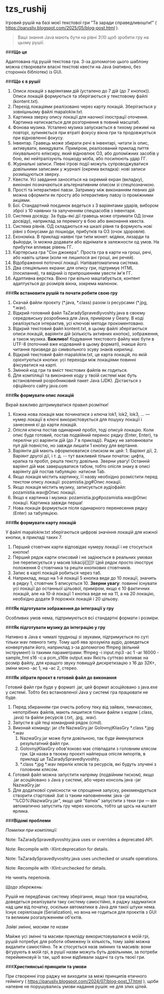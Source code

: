 # tzs_rushij
Ігровий рушій на базі моєї текстової гри "Та заради справедливошти!" ( https://parusliv.blogspot.com/2025/05/blog-post.html ).

>Ваші знання Java мають бути на рівні 3\10 щоб зробити гру на цьому рушії.

###**Що це**

Адаптована під рушій текстова гра. З-за допомогою цього шаблону можна створювати власні текстові квести на Java (нативно, без сторонніх бібліотек) із GUI.

###**Що є в рушії**

1. Описи локацій з варіянтами дій (усталено до 7 дій (до 7 кнопок)). Описи локацій формуються та зберігаються у текстовому файлі (kontent.txt).
2. Перехід локаціями реалізовано через карту локацій. Зберігається у зовнішньому файлі mapalokiw.txt.
3. Картинка зверху опису локації для наочної ілюстрації оточення. Картинка натискається для розгорнення в повний масштаб.
4. Фонова музика. Усталено музика запускається в тихому режимі на повторі, зупиняється при втраті фокусу вікна гри та продовжується при відновленні фокусу.
5. Інвентар. Гравець може збирати речі в інвентарі, читати їх опис, активувати, викидувати. Приміром, реалізований приклад пиття лікувального еліксиру, який відновлює ОЗ, або допоміжних засобів у бою, які нейтралізують пошкоду моба, або посилюють удар ГГ.
6. Журнальні записи. Певні ігрові події можуть супроводжуватися довільними записами у журналі (окрема вкладка): нові записи розміщуються зверху.
7. Квести. Усі завдання заносяться на окремий екран (вкладку), виконані позначаються альтернативним описом зі спецпозначкою.
8. Прості та інтерактивні павзи. Затримку між виконанням певних дій можна оформити як просту або інтерактивну павзу із проміжними акціями.
9. Бої. Стандартний поєдинок ведеться з 3 варіянтами ударів, вибором зброї з 10 наявних та залученням спецзасобів з інвентаря.
10. Система досвіду. За будь-які дії гравець може отримати ОД (очки досвіду), наприклад за перемогу в бою або виконання квеста. 
11. Система рівнів. ОД складаються на шкалі рівня та формують нові рівні з бонусами до пошкоди, прибутків та ОЗ (очок здоровля).
12. Економіка. В прикладі наявні три типи монет: мідяки, лизарди та фьйорди, їх можна додавати або віднімати в залежности од умов. На прибутки впливає рівень ГГ.
13. Картярська гра "Сон джокера". Проста гра в карти на гроші, речі, або навіть штани (коли не лишилося ані гроші, ані речей).
14. Відображення поточної локації. Напівавтоматична система.
15. Два спеціяльних екрани: для опису гри, підтримує HTML (посилання), та ввідний із припрошенням увести ім'я ГГ.
16. Адаптивна верстка. Вікно гри вільно маштабується, контент адаптується до розмірів вікна, зокрема малюнок.

###**Як встановити рушій та почати робити свою гру**

1. Скачай файли проєкту (\*.java, \*.class) разом із ресурсами (\*.jpg, \*.wav).
2. Відкрий головний файл TaZaradySpravedlyvoshty.java в своєму середовиську розробника для Java, приміром у Geany. В коді реалізується інтерактив, усі ключові методи прокоментовано.
3. Відкрий текстовий файл kontent.txt, в цьому файлі зберігаються описи локацій, варіянти дій (кількість активних кнопок), зображення, а також музика. **Важливо!** Кодування текстового файлу має бути в UTF-8 (поточний вже кодований в цьому форматі), інакше його читання призведе до символьного зсуву знаків кирилиці.
4. Відкрий текстовий файл mapalokiw.txt, це карта локацій, по якій орієнтуються кнопки: усі переходи між локаціями повинні фіксуватися на карті.
5. Змінюй код гри та вміст текстових файлів як годиться.
6. Для компіляції та виконання коду у твоїй системі має буть встановлений розробниковий пакет Java (JDK). Дістається з офіційного сайту java.com

###**Як формувати опис локацій**

Вкрай важливо дотримуватися правил розмітки!
1. Кожна нова локація має починатися з ключа lok1, lok2, lok3, ... — нумер локації в ключі використовується для пошуку локації і занесення єї до карти локацій.
2. Опісля ключа постав одинарний пробіл, тоді описуй локацію. Коли опис буде готовий, постав подвійний перенос рядку (Enter, Enter), та перелічи усі варіянти дій (до 7 в прикладі). Раджу не заповнювати пул дій повністю, но завжди лишати 1 кнопку для вертання.
3. Варіянти дій мають оформлюватися списком як цей: 1. Варіянт дії, 2. Варіянт другої дії, і т. д. -- тут важливий тільки початок: цифта, крапка та пробіл, решта тексту довільна. Зверни увагу! Останній варіянт дій має завершуватися табом, тобто опісля знаку в описі варіянту дій постав табуляцію: натисни Tab.
4. Якщо локація містить картинку, її назву необхідно розмістити перед текстом опису локації: pozamistia.jpg#Опис локації.
5. Якщо локація містить музику, записується аудіофайл: pozamistia.wav@Опис локації.
6. Якщо є картинка і музика: pozamistia.jpg#pozamistia.wav@Опис локації. Картинка завжди перша!
7. Нова локація формується після одинарного перенесення рядку (Enter) за табуляцією.

###**Як формувати карту локацій**

У файлі mapalokiw.txt зберігаються цифрові значіння локацій для кожної кнопки, в прикладі таких 7.
1. Перший стовпчик карти відповідає нумеру локації і не стосується кнопок!
2. Перший рядок карти описовий і не задіюється в реальних умовах (не переписується у масив lokaciji[][])! Цей рядок просто ілюструє положення 0 стовпчика та решти кнопкових стовпчиків.
3. Запис в карті локацій робиться через таб.
4. Наприклад, якщо на 1-й локації 5 кнопка веде до 10 локації, значить в рядку 1, стовпчик 5 вписується 10. **Зверни увагу**: повинні існувати усі локації до останньої цільової, приміром, якщо є 10 фактичних локацій, але на 10-й локації 1 кнопка веде не на 11, а на 20 локацію, необхідно додати 9 порожніх локацій і 20 цільову.

###**Як підготувати зображення до інтеграції у гру**

Особливих умов нема, підтримуються всі стандартні формати і розміри.

###**Як підготувати музику до інтеграцію у гру**

Нативно в Java є чималі труднощі зі звуками, підтримується по суті тільки wav певного типу. Тому щоб ява зрозуміла аудіо, доведеться конвертувати його, наприклад з-за допомогою ffmpeg (вільний інструмент) із такими параметрами:
ffmpeg -i input.mp3 -ac 1 -ar 16000 -sample_fmt s16 -c:a pcm_s16le output.wav
Якість суттєво впливає на розмір файлу, для кращого звуку повищуй дискретизацію з 16 до 32К+, зміни моно -ас 1, на -ac 2, стерео.

###**Як зібрати проєкт в готовий файл до виконання**

Готовий файл гри буде у форматі .jar, цей формат асоційовано з java.exe у системі. Тобто без встановленої Java у системі гра працювати не буде.
1. Перед збиранням гри очисть робочу теку від зайвих, тимчасових, непотрібних файлів, мають лишитися тільки файли з кодом (.class, .java) та файли ресурсів (.txt, .jpg, .wav).
2. Запусти в цій теці командний рядок (cmd).
3. Виконай команду: jar cfe NazwaGry.jar GolovnyjKliasGry *.class *.jpg *.wav 
   1. NazwaGry.jar може бути довільною, так буде йменуватися результатний файл гри.
   2. GolovnyjKliasGry обов'язково має співпадати з головним клясом гри. Ця назва в твоєму проєкті найперша опісля імпортів, в прикладі це TaZaradySpravedlyvoshty.
   3. *.class *.jpg *.wav перелік клясів та ресурсів, які будуть злучені з головним клясом.
4. Готовий файл можна запустити напряму (подвійним тиском), якщо .jar асоційовано з Java у системі, або через консоль java -jar NazwaGry.jar
5. Для додаткової сумісности чи спрощення запуску, рекомендується створити стартовий .bat із таким наповненням: java -jar "%CD%\NazwaGry.jar", якщо цей “батнік” запустити з теки гри — він автоматично запустить гру через консоль, тобто це щось на кшталт ярлика.

###**Відомі проблеми**

_Помилки при компіляції:_

Note: TaZaradySpravedlyvoshty.java uses or overrides a deprecated API.

Note: Recompile with -Xlint:deprecation for details.

Note: TaZaradySpravedlyvoshty.java uses unchecked or unsafe operations.

Note: Recompile with -Xlint:unchecked for details.


Не чинять перепонів.


_Щодо збережень:_

Рушій не передбачає систему зберігання, якщо твоя гра маштабна, доведеться реалізувати таку систему самостійно, я раджу задуматися над цим від початку, оскільки автоматики в Java для такої штуки нема. Існує серіялізація (Serialization), но вона не годиться для проєктів з GUI та великим розгалуженням об'єктів.


_Зайві змінні, масиви та назви_

Майже усі змінні та масиви прикладу використовувалися в моїй грі, рушій потребує для роботи обмежену їх кількість, тому зайві можна видалити самостійно. Те ж стосується назв змінних та масивів: вони фігурують в моїй грі, в рушії назви можуть буть довільними, за потреби перейменовуй їх так, щоб вони відбивали задачі та суть твоєї гри.


###**Християнські принципи та умови**

При створенні ігор раджу не виходити за межі принципів етичного геймінгу ( https://parusliv.blogspot.com/2024/07/blog-post_17.html ), щоби напевне не порушувались умови надання рушія: не для злих цілей.
